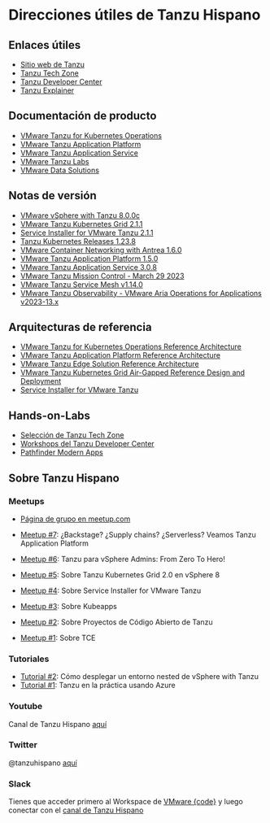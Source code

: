  # Direcciones útiles de Tanzu Hispano

## Enlaces útiles
- [Sitio web de Tanzu](https://tanzu.vmware.com/)
- [Tanzu Tech Zone](https://apps-cloudmgmt.techzone.vmware.com/tanzu-techzone)
- [Tanzu Developer Center](https://tanzu.vmware.com/developer/)
- [Tanzu Explainer](https://vmc.techzone.vmware.com/resource/tanzu-explainer)

## Documentación de producto
- [VMware Tanzu for Kubernetes Operations](https://docs.vmware.com/en/VMware-Tanzu-for-Kubernetes-Operations/index.html)
- [VMware Tanzu Application Platform](https://docs.vmware.com/en/VMware-Tanzu-Application-Platform/index.html)
- [VMware Tanzu Application Service](https://docs.vmware.com/en/VMware-Tanzu-Application-Service/index.html)
- [VMware Tanzu Labs](https://tanzu.vmware.com/labs)
- [VMware Data Solutions](https://www.vmware.com/solutions/data-solutions.html)

## Notas de versión
- [VMware vSphere with Tanzu 8.0.0c](https://docs.vmware.com/en/VMware-vSphere/8.0/rn/vmware-vsphere-with-tanzu-80-release-notes/index.html)
- [VMware Tanzu Kubernetes Grid 2.1.1](https://docs.vmware.com/en/VMware-Tanzu-Kubernetes-Grid/2.1/tkg-deploy-mc-21/mgmt-release-notes.html)
- [Service Installer for VMware Tanzu 2.1.1](https://docs.vmware.com/en/Service-Installer-for-VMware-Tanzu/2.1.1/service-installer/GUID-index.html)
- [Tanzu Kubernetes Releases 1.23.8](https://docs.vmware.com/en/VMware-Tanzu-Kubernetes-releases/services/rn/vmware-tanzu-kubernetes-releases-release-notes/index.html)
- [VMware Container Networking with Antrea 1.6.0](https://docs.vmware.com/en/VMware-Container-Networking-with-Antrea/1.6.0/rn/vmware-container-networking-with-antrea-160-release-notes/index.html)
- [VMware Tanzu Application Platform 1.5.0](https://docs.vmware.com/en/VMware-Tanzu-Application-Platform/1.5/tap/release-notes.html)
- [VMware Tanzu Application Service 3.0.8](https://docs.pivotal.io/application-service/3-0/release-notes/runtime-rn.html)
- [VMware Tanzu Mission Control - March 29 2023](https://docs.vmware.com/en/VMware-Tanzu-Mission-Control/services/rn/vmware-tanzu-mission-control-release-notes/index.html)
- [VMware Tanzu Service Mesh v1.14.0](https://docs.vmware.com/en/VMware-Tanzu-Service-Mesh/services/rn/VMware-Tanzu-Service-Mesh-Release-Notes.html)
- [VMware Tanzu Observability - VMware Aria Operations for Applications v2023-13.x](https://docs.wavefront.com/wavefront_release_notes.html)



## Arquitecturas de referencia
- [VMware Tanzu for Kubernetes Operations Reference Architecture](https://docs.vmware.com/en/VMware-Tanzu-for-Kubernetes-Operations/index.html)
- [VMware Tanzu Application Platform Reference Architecture](https://docs.vmware.com/en/VMware-Tanzu-Application-Platform/1.4/tap-reference-architecture/GUID-reference-designs-index-tap.html)
- [VMware Tanzu Edge Solution Reference Architecture](https://docs.vmware.com/en/VMware-Tanzu-for-Kubernetes-Operations/1.0/edge-reference-architecture/GUID-reference-designs-index-edge.html)
- [VMware Tanzu Kubernetes Grid Air-Gapped Reference Design and Deployment](https://docs.vmware.com/en/VMware-Tanzu-Kubernetes-Grid/1.6/air-gap-reference-architecture/GUID-reference-designs-index-air-gap.html)
- [Service Installer for VMware Tanzu](https://docs.vmware.com/en/Service-Installer-for-VMware-Tanzu/index.html)

## Hands-on-Labs
- [Selección de Tanzu Tech Zone](https://apps-cloudmgmt.techzone.vmware.com/tanzu-hands-labs-and-workshops)
- [Workshops del Tanzu Developer Center](https://tanzu.vmware.com/developer/workshops/)
- [Pathfinder Modern Apps](https://pathfinder.vmware.com/v3/explore/ds-catalog-modern-apps)

## Sobre Tanzu Hispano
### Meetups
- [Página de grupo en meetup.com](https://www.meetup.com/es/tanzu-hispano/)

- [Meetup #7](https://youtu.be/BPsrjRXt0Nc): ¿Backstage? ¿Supply chains? ¿Serverless? Veamos Tanzu Application Platform
- [Meetup #6](https://youtu.be/z63oTNeTEi0): Tanzu para vSphere Admins: From Zero To Hero!
- [Meetup #5](https://youtu.be/HPI7CLzFZeo): Sobre Tanzu Kubernetes Grid 2.0 en vSphere 8
- [Meetup #4](https://youtu.be/jDNNB_n53oA): Sobre Service Installer for VMware Tanzu
- [Meetup #3](https://www.youtube.com/watch?v=rkci46GFlQA): Sobre Kubeapps
- [Meetup #2](https://www.youtube.com/watch?v=wKqrW2ckmuo): Sobre Proyectos de Código Abierto de Tanzu
- [Meetup #1](https://www.youtube.com/watch?v=x4nqB2_ztlM): Sobre TCE

### Tutoriales
- [Tutorial #2](https://youtu.be/W3mL0xXY45Y): Cómo desplegar un entorno nested de vSphere with Tanzu
- [Tutorial #1](https://youtu.be/TN1tsJ1tuxs): Tanzu en la práctica usando Azure

### Youtube
Canal de Tanzu Hispano [aquí](https://www.youtube.com/@tanzuhispano)

### Twitter
@tanzuhispano [aquí](https://www.youtube.com/@tanzuhispano)

### Slack
Tienes que acceder primero al Workspace de [VMware {code}](https://app.slack.com/client/T0EANJNGH) y luego conectar con el [canal de Tanzu Hispano](https://vmwarecode.slack.com/archives/C039Y8MNKCZ)

